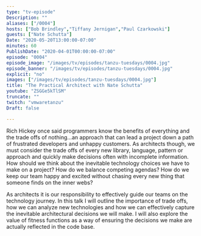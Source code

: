 ```yaml
---
type: "tv-episode"
Description: ""
aliases: ["/0004"]
hosts: ["Bob Brindley","Tiffany Jernigan","Paul Czarkowski"]
guests: ["Nate Schutta"]
Date: "2020-05-20T13:00:00-07:00"
minutes: 60
PublishDate: "2020-04-01T00:00:00-07:00"
episode: "0004"
episode_image: "/images/tv/episodes/tanzu-tuesdays/0004.jpg"
episode_banner: "/images/tv/episodes/tanzu-tuesdays/0004.jpg"
explicit: "no"
images: ["/images/tv/episodes/tanzu-tuesdays/0004.jpg"]
title: "The Practical Architect with Nate Schutta"
youtube: "ZSGGe5kTlSM"
truncate: ""
twitch: "vmwaretanzu"
Draft: false

---
```


Rich Hickey once said programmers know the benefits of everything and the trade offs of nothing…an approach that can lead a project down a path of frustrated developers and unhappy customers. As architects though, we must consider the trade offs of every new library, language, pattern or approach and quickly make decisions often with incomplete information. How should we think about the inevitable technology choices we have to make on a project? How do we balance competing agendas? How do we keep our team happy and excited without chasing every new thing that someone finds on the inner webs?

As architects it is our responsibility to effectively guide our teams on the technology journey. In this talk I will outline the importance of trade offs, how we can analyze new technologies and how we can effectively capture the inevitable architectural decisions we will make. I will also explore the value of fitness functions as a way of ensuring the decisions we make are actually reflected in the code base.